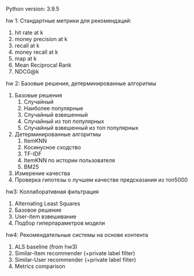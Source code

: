 Python version: 3.9.5

hw 1: Стандартные метрики для рекомендаций:
1. hit rate at k
2. money precision at k
3. recall at k
4. money recall at k
5. map at k
6. Mean Reciprocal Rank
7. NDCG@k


hw 2: Базовые решения, детерминированные алгоритмы
1. Базовые решения
   1. Случайный
   2. Наиболее популярные
   3. Случайный взвешенный
   4. Случайный из топ популярных
   5. Случайный взвешенный из топ популярных
2. Детерминированные алгоритмы
   1. ItemKNN
   2. Косинусное сходство
   3. TF-IDF
   4. ItemKNN по истории пользователя
   5. BM25
3. Измерение качества
4. Проверка гипотезы о лучшем качестве предсказания из топ5000


hw3: Коллаборативная фильтрация
1. Alternating Least Squares 
2. Базовое решение
3. User-item взвешивание
4. Подбор гиперпараметров модели


hw4: Рекомендательные системы на основе контента
1. ALS baseline (from hw3)
2. Similar-Item recommender (+private label filter)
3. Similar-User recommender (+private label filter)
4. Metrics comparison
